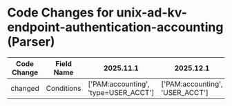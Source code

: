 # Code Changes for unix-ad-kv-endpoint-authentication-accounting (Parser)

| Code Change | Field Name | 2025.11.1 | 2025.12.1 |
|-------------|------------|-----------|------------|
| changed | Conditions | ['PAM:accounting', 'type=USER_ACCT'] | ['PAM:accounting', 'USER_ACCT'] |